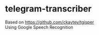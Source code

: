 # telegram-transcriber 
Based on https://github.com/ckaytev/tgisper  
Using Google Speech Recognition
